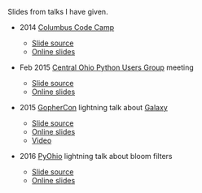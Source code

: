 Slides from talks I have given.

* 2014 [Columbus Code Camp](http://columbuscodecamp.com)
  - [Slide source](https://github.com/joeshaw/talks/tree/master/codecamp)
  - [Online slides](https://go-talks.appspot.com/github.com/joeshaw/talks/codecamp/intro.slide#1)

* Feb 2015 [Central Ohio Python Users Group](http://cohpy.org) meeting
  - [Slide source](https://github.com/joeshaw/talks/tree/master/cohpy)
  - [Online slides](https://go-talks.appspot.com/github.com/joeshaw/talks/cohpy/zen.slide#1)

* 2015 [GopherCon](http://gophercon.com) lightning talk about [Galaxy](https://github.com/litl/galaxy)
  - [Slide source](https://github.com/joeshaw/talks/tree/master/gophercon2015)
  - [Online slides](https://go-talks.appspot.com/github.com/joeshaw/talks/gophercon2015/galaxy.slide#1)
  - [Video](https://www.youtube.com/watch?v=t9-LnQFwQUA&index=17&list=PL2ntRZ1ySWBeHqlHM8DmvS8axgbrpvF9b)

* 2016 [PyOhio](http://pyohio.org) lightning talk about bloom filters
  - [Slide source](https://github.com/joeshaw/talks/tree/master/pyohio2016)
  - [Online slides](https://go-talks.appspot.com/github.com/joeshaw/talks/pyohio2016/bloom.slide#1)
